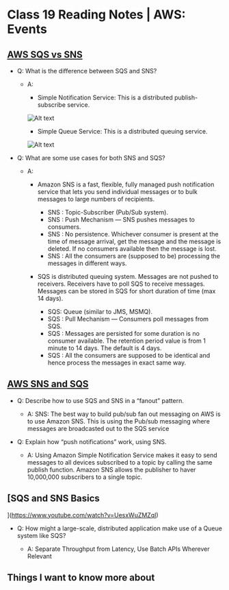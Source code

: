 # Class 19 Reading Notes | AWS: Events

## [AWS SQS vs SNS](https://medium.com/awesome-cloud/aws-difference-between-sqs-and-sns-61a397bf76c5)

- Q: What is the difference between SQS and SNS?

  - A:
  
    - Simple Notification Service: This is a distributed publish-subscribe service.

    ![Alt text](https://miro.medium.com/v2/resize%3Afit%3A1004/format%3Awebp/1%2AmdUPKzrfJFuXa4d43KhKUQ.png)
  
    - Simple Queue Service: This is a distributed queuing service.

    ![Alt text](https://miro.medium.com/v2/resize%3Afit%3A1400/format%3Awebp/1%2A7eL3udb6Cto4I9Ly1sN8oA.jpeg)

- Q: What are some use cases for both SNS and SQS?

  - A:

    - Amazon SNS is a fast, flexible, fully managed push notification service that lets you send individual messages or to bulk messages to large numbers of recipients.

      - SNS : Topic-Subscriber (Pub/Sub system).
      - SNS : Push Mechanism — SNS pushes messages to consumers.
      - SNS : No persistence. Whichever consumer is present at the time of message arrival, get the message and the message is deleted. If no consumers available then the message is lost.
      - SNS : All the consumers are (supposed to be) processing the messages in different ways.


    - SQS is distributed queuing system. Messages are not pushed to receivers. Receivers have to poll SQS to receive messages. Messages can be stored in SQS for short duration of time (max 14 days).
      - SQS: Queue (similar to JMS, MSMQ).
      - SQS : Pull Mechanism — Consumers poll messages from SQS.
      - SQS : Messages are persisted for some duration is no consumer available. The retention period value is from 1 minute to 14 days. The default is 4 days.
      - SQS : All the consumers are supposed to be identical and hence process the messages in exact same way.

## [AWS SNS and SQS](https://www.youtube.com/watch?v=mXk0MNjlO7A)

- Q: Describe how to use SQS and SNS in a “fanout” pattern.

  - A: SNS: The best way to build pub/sub fan out messaging on AWS is to use Amazon SNS. This is using the Pub/sub messaging where messages are broadcasted out to the SQS service

- Q: Explain how “push notifications” work, using SNS.

  - A: Using Amazon Simple Notification Service makes it easy to send messages to all devices subscribed to a topic by calling the same publish function. Amazon SNS allows the publisher to haver 10,000,000 subscribers to a single topic.

## [SQS and SNS Basics

](https://www.youtube.com/watch?v=UesxWuZMZqI)

- Q: How might a large-scale, distributed application make use of a Queue system like SQS?

  - A: Separate Throughput from Latency, Use Batch APIs Wherever Relevant

## Things I want to know more about

